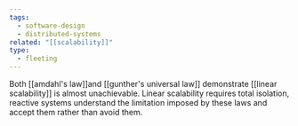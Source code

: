 ```yaml
---
tags:
  - software-design
  - distributed-systems
related: "[[scalability]]"
type:
  - fleeting
---
```




Both [[amdahl's law]]and [[gunther's universal law]] demonstrate [[linear scalability]] is almost unachievable. Linear scalability requires total isolation, reactive systems understand the limitation imposed by these laws and accept them rather than avoid them.